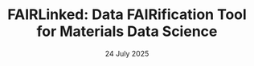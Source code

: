 ---
title: 'FAIRLinked: Data FAIRification Tool for Materials Data Science'
tags:
- Python
- Ontology
- FAIR
date: "24 July 2025"
output:
  pdf_document: default
  html_document:
    df_print: paged
authors:
- name: Van D. Tran
  affiliation: 1, 3
  orcid: "0009-0008-4355-0543"
- name: Ritika Lamba
  affiliation: 2, 3
- name: Balashanmuga Priyan Rajamohan
  affiliation: 2, 3
  orcid: "0009-0003-5326-1706"
- name: Quynh D. Tran
  affiliation: 2, 3
  orcid: "0009-0006-4025-1834"
- name: Yinghui Wu
  affiliation: 2, 3
  orcid: "0000-0003-3991-5155"
- name: Laura S. Bruckman
  affiliation: 1, 3
  orcid: "0000-0003-1271-1072"
- name: Erika I. Barcelos
  affiliation: 1, 3
  orcid: "0000-0002-9273-8488"
- name: Roger H. French
  corresponding: yes
  orcid: "0000-0002-6162-0532"
  affiliation: 1, 2, 3
bibliography: paper.bib
affiliations:
- name: Department of Materials Science and Engineering, Case Western Reserve University,
    Cleveland, OH, 44106, USA
  index: 1
- name: Department of Computer and Data Sciences, Case Western Reserve University,
    Cleveland, OH, 44106, USA
  index: 2
- name: Materials Data Science for Stockpile Stewardship Center of Excellence, Cleveland,
    OH, 44106, USA
  index: 3
editor_options: 
  markdown: 
    wrap: sentence
---